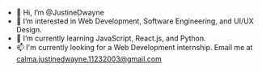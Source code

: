 - 👋 Hi, I’m @JustineDwayne
- 👀 I’m interested in Web Development, Software Engineering, and UI/UX Design.
- 🌱 I’m currently learning JavaScript, React.js, and Python.
- 📫 I'm currently looking for a Web Development internship. Email me at calma.justinedwayne.11232003@gmail.com

<!---
JustineDwayne/JustineDwayne is a ✨ special ✨ repository because its `README.md` (this file) appears on your GitHub profile.
You can click the Preview link to take a look at your changes.
--->
